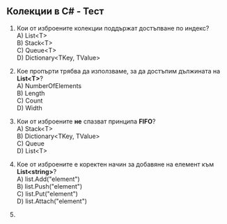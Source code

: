 ﻿## Колекции в C# - Тест

1) Кои от изброените колекции поддържат достъпване по индекс?  
  A) List\<T\>  
  B) Stack\<T\>  
  C) Queue\<T\>  
  D) Dictionary<TKey, TValue>  

2) Кое пропърти трябва да използваме, за да достъпим дължината на **List\<T\>**?  
  A) NumberOfElements    
  B) Length  
  C) Count  
  D) Width  

3) Кои от изброените **не** спазват принципа **FIFO**?  
  А) Stack\<T\>  
  B) Dictionary<TKey, TValue>  
  C) Queue  
  D) List\<T\>  

 4) Кое от изброените е коректен начин за добавяне на елемент към **List\<string\>**?  
   A) list.Add("element")  
   B) list.Push("element")  
   C) list.Put("element")  
   D) list.Attach("element")  
 
5) 
